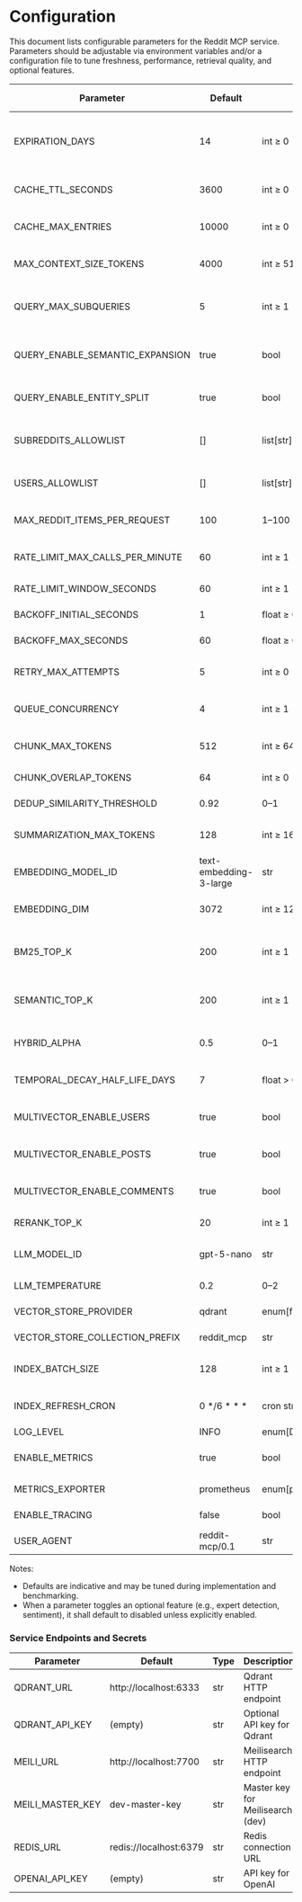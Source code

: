 # Configuration

This document lists configurable parameters for the Reddit MCP service. Parameters should be adjustable via environment variables and/or a configuration file to tune freshness, performance, retrieval quality, and optional features.

| Parameter | Default | Range/Type | Description | Related Requirements |
|---|---|---|---|---|
| EXPIRATION_DAYS | 14 | int ≥ 0 | Expiration threshold for indexed content; triggers refresh when exceeded. | FR-20, FR-20.1–20.3, NFR-6 |
| CACHE_TTL_SECONDS | 3600 | int ≥ 0 | TTL for query-result cache entries. | FR-17, NFR-1 |
| CACHE_MAX_ENTRIES | 10000 | int ≥ 0 | Max items stored in cache to prevent unbounded growth. | FR-17, NFR-2 |
| MAX_CONTEXT_SIZE_TOKENS | 4000 | int ≥ 512 | Upper bound for tokens returned to LLM/ranking. | FR-14, FR-16, NFR-1 |
| QUERY_MAX_SUBQUERIES | 5 | int ≥ 1 | Maximum number of subqueries generated per user query. | FR-4 |
| QUERY_ENABLE_SEMANTIC_EXPANSION | true | bool | Toggle semantic expansion (synonyms/related terms). | FR-6 |
| QUERY_ENABLE_ENTITY_SPLIT | true | bool | Toggle entity-aware query splitting (NER). | FR-7 |
| SUBREDDITS_ALLOWLIST | [] | list[str] | Restrict searches to specific subreddits if provided. | FR-2, NFR-5 |
| USERS_ALLOWLIST | [] | list[str] | Optional list of Reddit users to include. | FR-3 |
| MAX_REDDIT_ITEMS_PER_REQUEST | 100 | 1–100 | Cap on items fetched per API request. | FR-2, FR-3, NFR-1 |
| RATE_LIMIT_MAX_CALLS_PER_MINUTE | 60 | int ≥ 1 | Client-side throttle to respect Reddit rate limits. | FR-18, NFR-3 |
| RATE_LIMIT_WINDOW_SECONDS | 60 | int ≥ 1 | Time window for the above throttle. | FR-18, NFR-3 |
| BACKOFF_INITIAL_SECONDS | 1 | float ≥ 0 | Initial backoff delay for retry strategy. | FR-18, NFR-3 |
| BACKOFF_MAX_SECONDS | 60 | float ≥ 0 | Maximum backoff delay. | FR-18, NFR-3 |
| RETRY_MAX_ATTEMPTS | 5 | int ≥ 0 | Maximum retry attempts for transient failures. | FR-18, NFR-3 |
| QUEUE_CONCURRENCY | 4 | int ≥ 1 | Parallelism for Reddit fetch and indexing tasks. | NFR-1, NFR-2 |
| CHUNK_MAX_TOKENS | 512 | int ≥ 64 | Max chunk size for posts/comments before indexing. | FR-11 |
| CHUNK_OVERLAP_TOKENS | 64 | int ≥ 0 | Overlap between contiguous chunks. | FR-11 |
| DEDUP_SIMILARITY_THRESHOLD | 0.92 | 0–1 | Similarity threshold for deduplication. | FR-12 |
| SUMMARIZATION_MAX_TOKENS | 128 | int ≥ 16 | Target length for generated summaries. | FR-13 |
| EMBEDDING_MODEL_ID | text-embedding-3-large | str | Embedding model identifier. | FR-5, FR-8, FR-10 |
| EMBEDDING_DIM | 3072 | int ≥ 128 | Dimensionality of embedding vectors. | FR-5, FR-10 |
| BM25_TOP_K | 200 | int ≥ 1 | Number of documents considered by BM25. | FR-8 |
| SEMANTIC_TOP_K | 200 | int ≥ 1 | Number of documents considered by embedding search. | FR-8 |
| HYBRID_ALPHA | 0.5 | 0–1 | Weight between lexical and semantic scores. | FR-8 |
| TEMPORAL_DECAY_HALF_LIFE_DAYS | 7 | float > 0 | Half-life for recency weighting of results. | FR-9, NFR-6 |
| MULTIVECTOR_ENABLE_USERS | true | bool | Toggle separate user-level embeddings. | FR-10 |
| MULTIVECTOR_ENABLE_POSTS | true | bool | Toggle separate post-level embeddings. | FR-10 |
| MULTIVECTOR_ENABLE_COMMENTS | true | bool | Toggle separate comment-level embeddings. | FR-10 |
| RERANK_TOP_K | 20 | int ≥ 1 | Items passed to LLM for re-ranking. | FR-14, NFR-1 |
| LLM_MODEL_ID | gpt-5-nano | str | LLM used for re-ranking and insight generation. | FR-14, FR-15, FR-16 |
| LLM_TEMPERATURE | 0.2 | 0–2 | Creativity for LLM post-processing. | FR-14, FR-15, FR-16 |
| VECTOR_STORE_PROVIDER | qdrant | enum[faiss,qdrant,pgvector,...] | Vector index backend. | FR-5, FR-19, NFR-2 |
| VECTOR_STORE_COLLECTION_PREFIX | reddit_mcp | str | Prefix/namespace for collections. | FR-5, FR-19 |
| INDEX_BATCH_SIZE | 128 | int ≥ 1 | Batch size for indexing operations. | FR-19, NFR-1 |
| INDEX_REFRESH_CRON | 0 */6 * * * | cron str | Periodic job to refresh stale indices. | FR-20, NFR-6 |
| LOG_LEVEL | INFO | enum[DEBUG,INFO,WARN,ERROR] | Logging verbosity. | NFR-4 |
| ENABLE_METRICS | true | bool | Expose performance/usage metrics. | NFR-1, NFR-2 |
| METRICS_EXPORTER | prometheus | enum[prometheus,otlp,none] | Metrics sink. | NFR-1, NFR-2 |
| ENABLE_TRACING | false | bool | Distributed tracing toggle. | NFR-1, NFR-4 |
| USER_AGENT | reddit-mcp/0.1 | str | Client user agent for Reddit API. | FR-18, NFR-3 |

Notes:
- Defaults are indicative and may be tuned during implementation and benchmarking.
- When a parameter toggles an optional feature (e.g., expert detection, sentiment), it shall default to disabled unless explicitly enabled.

### Service Endpoints and Secrets

| Parameter | Default | Type | Description |
|---|---|---|---|
| QDRANT_URL | http://localhost:6333 | str | Qdrant HTTP endpoint |
| QDRANT_API_KEY | (empty) | str | Optional API key for Qdrant |
| MEILI_URL | http://localhost:7700 | str | Meilisearch HTTP endpoint |
| MEILI_MASTER_KEY | dev-master-key | str | Master key for Meilisearch (dev) |
| REDIS_URL | redis://localhost:6379 | str | Redis connection URL |
| OPENAI_API_KEY | (empty) | str | API key for OpenAI |

